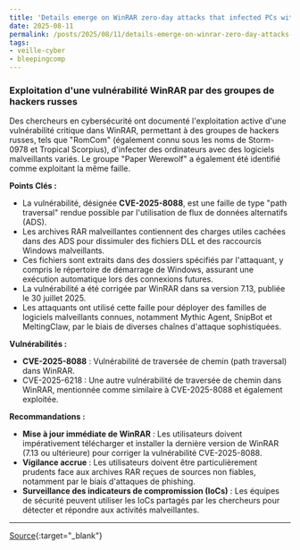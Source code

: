 ```yaml
---
title: 'Details emerge on WinRAR zero-day attacks that infected PCs with malware'
date: 2025-08-11
permalink: /posts/2025/08/11/details-emerge-on-winrar-zero-day-attacks-that-infected-pcs-with-malware/
tags:
- veille-cyber
- bleepingcomp
---
```

### Exploitation d'une vulnérabilité WinRAR par des groupes de hackers russes

Des chercheurs en cybersécurité ont documenté l'exploitation active d'une vulnérabilité critique dans WinRAR, permettant à des groupes de hackers russes, tels que "RomCom" (également connu sous les noms de Storm-0978 et Tropical Scorpius), d'infecter des ordinateurs avec des logiciels malveillants variés. Le groupe "Paper Werewolf" a également été identifié comme exploitant la même faille.

**Points Clés :**

*   La vulnérabilité, désignée **CVE-2025-8088**, est une faille de type "path traversal" rendue possible par l'utilisation de flux de données alternatifs (ADS).
*   Les archives RAR malveillantes contiennent des charges utiles cachées dans des ADS pour dissimuler des fichiers DLL et des raccourcis Windows malveillants.
*   Ces fichiers sont extraits dans des dossiers spécifiés par l'attaquant, y compris le répertoire de démarrage de Windows, assurant une exécution automatique lors des connexions futures.
*   La vulnérabilité a été corrigée par WinRAR dans sa version 7.13, publiée le 30 juillet 2025.
*   Les attaquants ont utilisé cette faille pour déployer des familles de logiciels malveillants connues, notamment Mythic Agent, SnipBot et MeltingClaw, par le biais de diverses chaînes d'attaque sophistiquées.

**Vulnérabilités :**

*   **CVE-2025-8088** : Vulnérabilité de traversée de chemin (path traversal) dans WinRAR.
*   CVE-2025-6218 : Une autre vulnérabilité de traversée de chemin dans WinRAR, mentionnée comme similaire à CVE-2025-8088 et également exploitée.

**Recommandations :**

*   **Mise à jour immédiate de WinRAR** : Les utilisateurs doivent impérativement télécharger et installer la dernière version de WinRAR (7.13 ou ultérieure) pour corriger la vulnérabilité CVE-2025-8088.
*   **Vigilance accrue** : Les utilisateurs doivent être particulièrement prudents face aux archives RAR reçues de sources non fiables, notamment par le biais d'attaques de phishing.
*   **Surveillance des indicateurs de compromission (IoCs)** : Les équipes de sécurité peuvent utiliser les IoCs partagés par les chercheurs pour détecter et répondre aux activités malveillantes.

---
[Source](https://www.bleepingcomputer.com/news/security/details-emerge-on-winrar-zero-day-attacks-that-infected-pcs-with-malware/){:target="_blank"}
